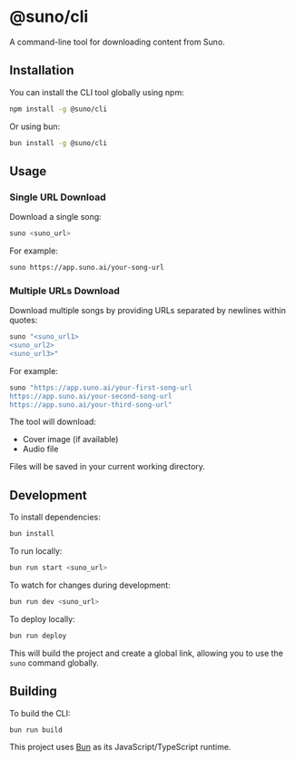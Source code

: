 # @suno/cli

A command-line tool for downloading content from Suno.

## Installation

You can install the CLI tool globally using npm:

```bash
npm install -g @suno/cli
```

Or using bun:

```bash
bun install -g @suno/cli
```

## Usage

### Single URL Download
Download a single song:
```bash
suno <suno_url>
```

For example:
```bash
suno https://app.suno.ai/your-song-url
```

### Multiple URLs Download
Download multiple songs by providing URLs separated by newlines within quotes:
```bash
suno "<suno_url1>
<suno_url2>
<suno_url3>"
```

For example:
```bash
suno "https://app.suno.ai/your-first-song-url
https://app.suno.ai/your-second-song-url
https://app.suno.ai/your-third-song-url"
```

The tool will download:
- Cover image (if available)
- Audio file

Files will be saved in your current working directory.

## Development

To install dependencies:

```bash
bun install
```

To run locally:

```bash
bun run start <suno_url>
```

To watch for changes during development:

```bash
bun run dev <suno_url>
```

To deploy locally:
```bash
bun run deploy
```
This will build the project and create a global link, allowing you to use the `suno` command globally.

## Building

To build the CLI:

```bash
bun run build
```

This project uses [Bun](https://bun.sh) as its JavaScript/TypeScript runtime.
